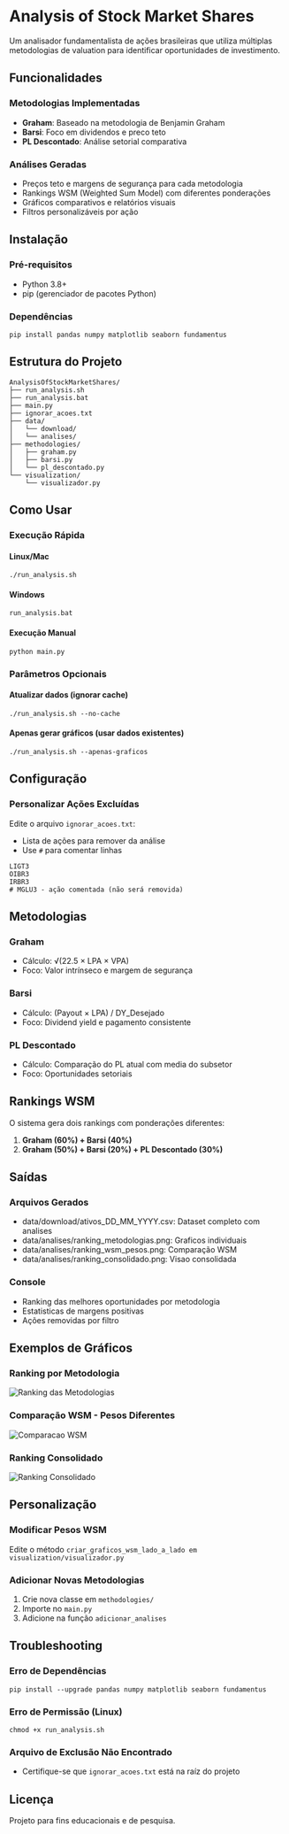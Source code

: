 # Analysis of Stock Market Shares

Um analisador fundamentalista de ações brasileiras que utiliza múltiplas metodologias de valuation para identificar oportunidades de investimento.

## Funcionalidades

### Metodologias Implementadas
- **Graham**: Baseado na metodologia de Benjamin Graham
- **Barsi**: Foco em dividendos e preco teto
- **PL Descontado**: Análise setorial comparativa

### Análises Geradas
- Preços teto e margens de segurança para cada metodologia
- Rankings WSM (Weighted Sum Model) com diferentes ponderações
- Gráficos comparativos e relatórios visuais
- Filtros personalizáveis por ação

## Instalação

### Pré-requisitos
- Python 3.8+
- pip (gerenciador de pacotes Python)

### Dependências
```pip install pandas numpy matplotlib seaborn fundamentus```

## Estrutura do Projeto
```
AnalysisOfStockMarketShares/
├── run_analysis.sh
├── run_analysis.bat
├── main.py
├── ignorar_acoes.txt
├── data/
│   └── download/
│   └── analises/
├── methodologies/
│   ├── graham.py
│   ├── barsi.py
│   └── pl_descontado.py
└── visualization/
    └── visualizador.py
```
## Como Usar

### Execução Rápida
#### Linux/Mac
```./run_analysis.sh```

#### Windows
```run_analysis.bat```

#### Execução Manual
```python main.py```

### Parâmetros Opcionais
#### Atualizar dados (ignorar cache)
```./run_analysis.sh --no-cache```

#### Apenas gerar gráficos (usar dados existentes)
```./run_analysis.sh --apenas-graficos```

## Configuração

### Personalizar Ações Excluídas
Edite o arquivo `ignorar_acoes.txt`:
* Lista de ações para remover da análise
* Use `#` para comentar linhas

```
LIGT3
OIBR3
IRBR3
# MGLU3 - ação comentada (não será removida)
```

## Metodologias

### Graham
- Cálculo: √(22.5 × LPA × VPA)
- Foco: Valor intrínseco e margem de segurança

### Barsi
- Cálculo: (Payout × LPA) / DY_Desejado
- Foco: Dividend yield e pagamento consistente

### PL Descontado
- Cálculo: Comparação do PL atual com media do subsetor
- Foco: Oportunidades setoriais

## Rankings WSM

O sistema gera dois rankings com ponderações diferentes:

1. **Graham (60%) + Barsi (40%)**
2. **Graham (50%) + Barsi (20%) + PL Descontado (30%)**

## Saídas

### Arquivos Gerados
- data/download/ativos_DD_MM_YYYY.csv: Dataset completo com analises
- data/analises/ranking_metodologias.png: Graficos individuais
- data/analises/ranking_wsm_pesos.png: Comparação WSM
- data/analises/ranking_consolidado.png: Visao consolidada

### Console
- Ranking das melhores oportunidades por metodologia
- Estatisticas de margens positivas
- Ações removidas por filtro

## Exemplos de Gráficos

### Ranking por Metodologia
![Ranking das Metodologias](data/analises/ranking_metodologias.png)

### Comparação WSM - Pesos Diferentes  
![Comparacao WSM](data/analises/ranking_wsm_pesos.png)

### Ranking Consolidado
![Ranking Consolidado](data/analises/ranking_consolidado.png)

## Personalização

### Modificar Pesos WSM
Edite o método `criar_graficos_wsm_lado_a_lado em visualization/visualizador.py`

### Adicionar Novas Metodologias
1. Crie nova classe em `methodologies/`
2. Importe no `main.py`
3. Adicione na função `adicionar_analises`

## Troubleshooting

### Erro de Dependências
```pip install --upgrade pandas numpy matplotlib seaborn fundamentus```

### Erro de Permissão (Linux)
```chmod +x run_analysis.sh```

### Arquivo de Exclusão Não Encontrado
- Certifique-se que `ignorar_acoes.txt` está na raíz do projeto

## Licença
Projeto para fins educacionais e de pesquisa.